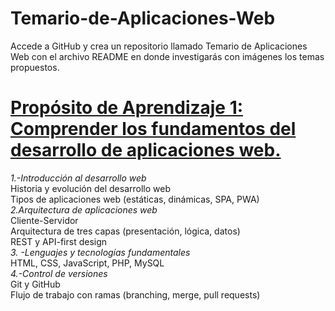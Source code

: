 # Temario-de-Aplicaciones-Web
Accede a GitHub y crea un repositorio llamado Temario de Aplicaciones Web con el archivo README en donde investigarás con imágenes los temas propuestos.

# <ins> Propósito de Aprendizaje 1: Comprender los fundamentos del desarrollo de aplicaciones web.  
_1.-Introducción al desarrollo web_  
Historia y evolución del desarrollo web  
Tipos de aplicaciones web (estáticas, dinámicas, SPA, PWA)  
_2.Arquitectura de aplicaciones web_  
Cliente-Servidor  
Arquitectura de tres capas (presentación, lógica, datos)  
REST y API-first design  
_3. -Lenguajes y tecnologías fundamentales_  
HTML, CSS, JavaScript, PHP, MySQL  
_4.-Control de versiones_  
Git y GitHub  
Flujo de trabajo con ramas (branching, merge, pull requests)  
